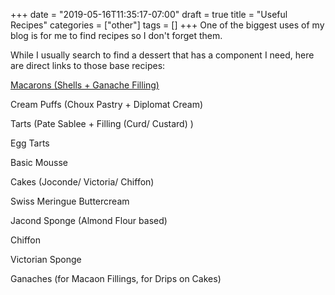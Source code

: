 +++
date = "2019-05-16T11:35:17-07:00"
draft = true
title = "Useful Recipes"
categories = ["other"]
tags = []
+++
One of the biggest uses of my blog is for me to find recipes so I don't forget them.

While I usually search to find a dessert that has a component I need, here are direct links to those base recipes:

[Macarons (Shells + Ganache Filling)](https://www.mariozeats.com/macaronshells)

Cream Puffs (Choux Pastry + Diplomat Cream)

Tarts (Pate Sablee + Filling (Curd/ Custard) )

Egg Tarts

Basic Mousse

Cakes (Joconde/ Victoria/ Chiffon)

Swiss Meringue Buttercream

Jacond Sponge (Almond Flour based)

Chiffon

Victorian Sponge

Ganaches (for Macaon Fillings, for Drips on Cakes)